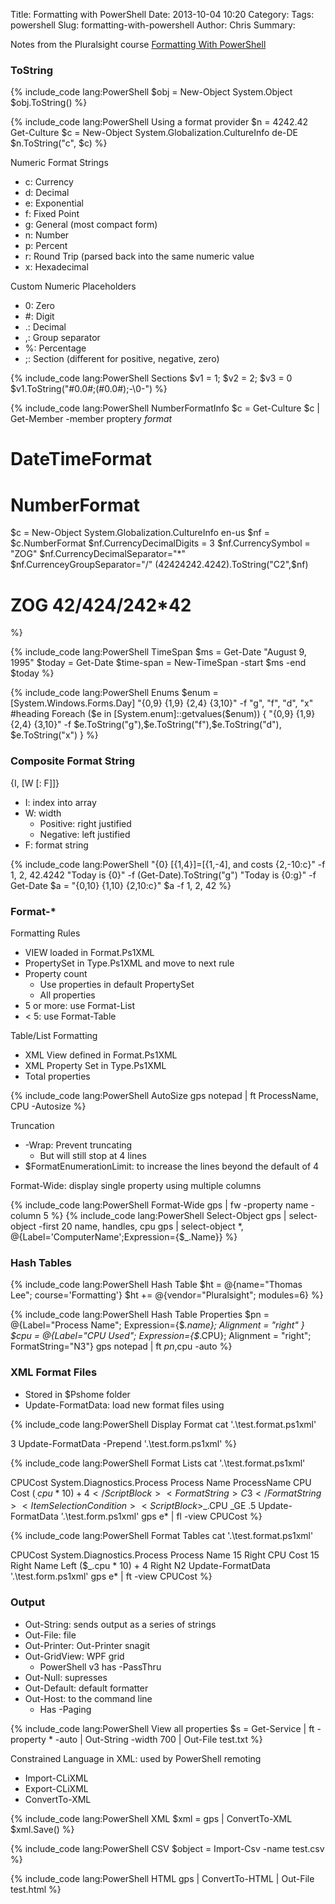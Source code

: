 Title: Formatting with PowerShell
Date: 2013-10-04 10:20
Category: 
Tags: powershell
Slug: formatting-with-powershell
Author: Chris
Summary: 

Notes from the Pluralsight course [Formatting With PowerShell](http://pluralsight.com/training/Courses/TableOfContents/formatwithpowershell)

### ToString


{% include_code lang:PowerShell
$obj = New-Object System.Object
$obj.ToString()
%}



{% include_code lang:PowerShell Using a format provider
$n = 4242.42
Get-Culture
$c = New-Object System.Globalization.CultureInfo de-DE
$n.ToString("c", $c)
%}

Numeric Format Strings

- c: Currency
- d: Decimal
- e: Exponential
- f: Fixed Point
- g: General (most compact form)
- n: Number
- p: Percent
- r: Round Trip (parsed back into the same numeric value
- x: Hexadecimal

Custom Numeric Placeholders

- 0: Zero
- \#: Digit
- .: Decimal
- ,: Group separator 
- %: Percentage
- ;: Section (different for positive, negative, zero)

{% include_code lang:PowerShell Sections
$v1 = 1; $v2 = 2; $v3 = 0
$v1.ToString("#0.0#;(#0.0#);-\0-")
%}

{% include_code lang:PowerShell NumberFormatInfo
$c = Get-Culture
$c | Get-Member -member proptery *format*
# DateTimeFormat
# NumberFormat

$c = New-Object System.Globalization.CultureInfo en-us
$nf = $c.NumberFormat
$nf.CurrencyDecimalDigits = 3
$nf.CurrencySymbol = "ZOG"
$nf.CurrencyDecimalSeparator="*"
$nf.CurrenceyGroupSeparator="/"
(42424242.4242).ToString("C2",$nf)
# ZOG 42/424/242*42
%}

{% include_code lang:PowerShell TimeSpan
$ms = Get-Date "August 9, 1995"
$today = Get-Date
$time-span = New-TimeSpan -start $ms -end $today
%}

{% include_code lang:PowerShell Enums
$enum = [System.Windows.Forms.Day]
"{0,9} {1,9} {2,4} {3,10}" -f "g", "f", "d", "x" #heading
Foreach ($e in [System.enum]::getvalues($enum)) {
	"{0,9} {1,9} {2,4} {3,10}" -f
	$e.ToString("g"),$e.ToString("f"),$e.ToString("d"), $e.ToString("x")
}
%}

### Composite Format String

{I, [W [: F]]}

- I: index into array
- W: width
	- Positive: right justified
	- Negative: left justified
- F: format string

{% include_code lang:PowerShell
"{0} [{1,4}]=[{1,-4], and costs {2,-10:c}" -f 1, 2, 42.4242
"Today is {0}" -f (Get-Date).ToString("g")
"Today is {0:g}" -f Get-Date
$a = "{0,10} {1,10} {2,10:c}"
$a -f 1, 2, 42
%}

### Format-*

Formatting Rules

- VIEW loaded in Format.Ps1XML
- PropertySet in Type.Ps1XML and move to next rule
- Property count
	- Use properties in default PropertySet
	- All properties
- 5 or more: use Format-List
- < 5: use Format-Table

Table/List Formatting

- XML View defined in Format.Ps1XML
- XML Property Set in Type.Ps1XML
- Total properties

{% include_code lang:PowerShell AutoSize
gps notepad | ft ProcessName, CPU -Autosize
%}

Truncation

- -Wrap: Prevent truncating
	- But will still stop at 4 lines
- $FormatEnumerationLimit: to increase the lines beyond the default of 4

Format-Wide: display single property using multiple columns

{% include_code lang:PowerShell Format-Wide
gps | fw -property name -column 5
%}
{% include_code lang:PowerShell Select-Object
gps | select-object -first 20 name, handles, cpu
gps | select-object *, @{Label='ComputerName';Expression={$_.Name}}
%}

### Hash Tables

{% include_code lang:PowerShell Hash Table
$ht = @{name="Thomas Lee"; course='Formatting'}
$ht += @{vendor="Pluralsight"; modules=6}
%}

{% include_code lang:PowerShell Hash Table Properties
$pn = @{Label="Process Name"; Expression={$_.name}; Alignment = "right" }
$cpu = @{Label="CPU Used"; Expression={$_.CPU}; Alignment = "right"; FormatString="N3"}
gps notepad | ft $pn,$cpu -auto
%}

### XML Format Files

- Stored in $Pshome folder
- Update-FormatData: load new format files using 

{% include_code lang:PowerShell Display Format
cat '.\test.format.ps1xml'
<?xml version='1.0' encoding='utf-8' ?>
<Configuration>
	<DefaultSettings>
		<PropertyCountForTable>3</PropertyCountForTable>
		<WrapTables/>
	</DefaultSettings>
	<SelectionSets></SelectionSets>
	<Controls></Controls>
	<ViewDefinitions></ViewDefinitions>
</Configuration>
Update-FormatData -Prepend '.\test.form.ps1xml'
%}

{% include_code lang:PowerShell Format Lists
cat '.\test.format.ps1xml'
<?xml version='1.0' encoding='utf-8' ?>
<Configuration><ViewDefinitions><View>
	<Name>CPUCost</Name>
	<ViewSelectedBy><TypeName>System.Diagnostics.Process</TypeName></ViewSelectedBy>
	<ListControl><ListEntries><ListEntry><ListItems>
		<ListItem>
			<Label>Process Name</Label>
			<PropertyName>ProcessName</PropertyName>
		</ListItem>
		<ListItem>
			<Label>CPU Cost</Label>
			<ScriptBlock>($_.cpu * 10) + 4</ScriptBlock>
			<FormatString>C3</FormatString>
			<ItemSelectionCondition>
				<ScriptBlock>$_.CPU _GE .5</ScriptBlock>
			</ItemSelectionCondition>
		</ListItem>
	</ListItems></ListEntry></ListEntries></ListControl>
</View></ViewDefinitons></Configuration>
Update-FormatData '.\test.form.ps1xml'
gps e* | fl -view CPUCost
%}


{% include_code lang:PowerShell Format Tables
cat '.\test.format.ps1xml'
<?xml version='1.0' encoding='utf-8' ?>
<Configuration><ViewDefinitions><View>
	<Name>CPUCost</Name>
	<ViewSelectedBy><TypeName>System.Diagnostics.Process</TypeName></ViewSelectedBy>
	<TableControl><TableHeaders>
		<TableColumnHeader>
			<Label>Process Name</Label>
			<Width>15</Width>
			<Alignment>Right</Alignment>
		</TableColumnHeader>
		<TableColumnHeader>
			<Label>CPU Cost</Label>
			<Width>15</Width>
			<Alignment>Right</Alignment>
		</TableColumnHeader>
		<TableRowEntries>
			<TableRowEntry><TableColumnItems>
				<TableColumnItem>
					<PropertyName>Name</PropertyName>
					<Alignment>Left</Alignment>
				</TableColumnItem>
				<TableColumnItem>
					<ScriptBlock>($_.cpu * 10) + 4</ScriptBlock>
					<Alignment>Right</Alignment>
					<FormatString>N2</FormatString>
				</TableColumnItem>
			</TableColumnItems></TableRowEntry>
		</TableRowEntries>
</View></ViewDefinitons></Configuration>
Update-FormatData '.\test.form.ps1xml'
gps e* | ft -view CPUCost
%}

### Output

- Out-String: sends output as a series of strings
- Out-File: file
- Out-Printer: Out-Printer snagit
- Out-GridView: WPF grid
	- PowerShell v3 has -PassThru
- Out-Null: supresses
- Out-Default: default formatter
- Out-Host: to the command line
	- Has -Paging

{% include_code lang:PowerShell View all properties
$s = Get-Service | ft -property * -auto | Out-String -width 700 | Out-File test.txt
%}

Constrained Language in XML: used by PowerShell remoting
- Import-CLiXML
- Export-CLiXML
- ConvertTo-XML

{% include_code lang:PowerShell XML
$xml = gps | ConvertTo-XML
$xml.Save()
%}

{% include_code lang:PowerShell CSV
$object = Import-Csv -name test.csv
%}

{% include_code lang:PowerShell HTML
gps | ConvertTo-HTML | Out-File test.html
%}
